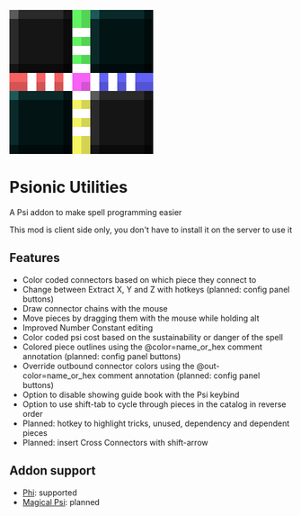 ![Psionic Utilities logo](src/main/resources/logo.png)
# Psionic Utilities
A Psi addon to make spell programming easier

This mod is client side only, you don't have to install it on the server to use it

## Features
- Color coded connectors based on which piece they connect to
- Change between Extract X, Y and Z with hotkeys (planned: config panel buttons)
- Draw connector chains with the mouse
- Move pieces by dragging them with the mouse while holding alt
- Improved Number Constant editing
- Color coded psi cost based on the sustainability or danger of the spell
- Colored piece outlines using the @color=name_or_hex comment annotation (planned: config panel buttons)
- Override outbound connector colors using the @out-color=name_or_hex comment annotation (planned: config panel buttons)
- Option to disable showing guide book with the Psi keybind
- Option to use shift-tab to cycle through pieces in the catalog in reverse order
- Planned: hotkey to highlight tricks, unused, dependency and dependent pieces
- Planned: insert Cross Connectors with shift-arrow

## Addon support
- [Phi](https://www.curseforge.com/minecraft/mc-mods/phi): supported
- [Magical Psi](https://www.curseforge.com/minecraft/mc-mods/magical-psi-redux): planned
